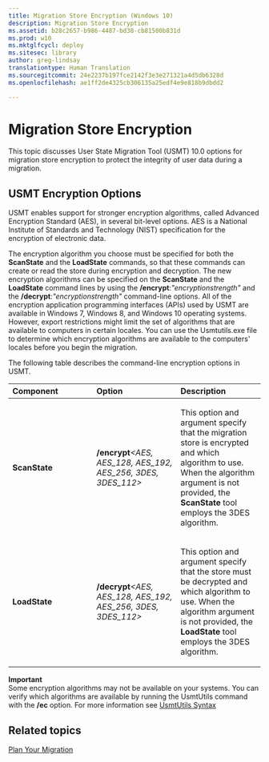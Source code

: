 ```yaml
---
title: Migration Store Encryption (Windows 10)
description: Migration Store Encryption
ms.assetid: b28c2657-b986-4487-bd38-cb81500b831d
ms.prod: w10
ms.mktglfcycl: deploy
ms.sitesec: library
author: greg-lindsay
translationtype: Human Translation
ms.sourcegitcommit: 24e2237b197fce2142f3e3e271321a4d5db6328d
ms.openlocfilehash: ae1ff2de4325cb306135a25edf4e9e818b9dbdd2

---
```


# Migration Store Encryption


This topic discusses User State Migration Tool (USMT) 10.0 options for migration store encryption to protect the integrity of user data during a migration.

## USMT Encryption Options


USMT enables support for stronger encryption algorithms, called Advanced Encryption Standard (AES), in several bit-level options. AES is a National Institute of Standards and Technology (NIST) specification for the encryption of electronic data.

The encryption algorithm you choose must be specified for both the **ScanState** and the **LoadState** commands, so that these commands can create or read the store during encryption and decryption. The new encryption algorithms can be specified on the **ScanState** and the **LoadState** command lines by using the **/encrypt**:*"encryptionstrength"* and the **/decrypt**:*"encryptionstrength"* command-line options. All of the encryption application programming interfaces (APIs) used by USMT are available in Windows 7, Windows 8, and Windows 10 operating systems. However, export restrictions might limit the set of algorithms that are available to computers in certain locales. You can use the Usmtutils.exe file to determine which encryption algorithms are available to the computers' locales before you begin the migration.

The following table describes the command-line encryption options in USMT.

<table>
<colgroup>
<col width="33%" />
<col width="33%" />
<col width="33%" />
</colgroup>
<thead>
<tr class="header">
<th align="left">Component</th>
<th align="left">Option</th>
<th align="left">Description</th>
</tr>
</thead>
<tbody>
<tr class="odd">
<td align="left"><p><strong>ScanState</strong></p></td>
<td align="left"><p><strong>/encrypt</strong><em>&lt;AES, AES_128, AES_192, AES_256, 3DES, 3DES_112&gt;</em></p></td>
<td align="left"><p>This option and argument specify that the migration store is encrypted and which algorithm to use. When the algorithm argument is not provided, the <strong>ScanState</strong> tool employs the 3DES algorithm.</p></td>
</tr>
<tr class="even">
<td align="left"><p><strong>LoadState</strong></p></td>
<td align="left"><p><strong>/decrypt</strong><em>&lt;AES, AES_128, AES_192, AES_256, 3DES, 3DES_112&gt;</em></p></td>
<td align="left"><p>This option and argument specify that the store must be decrypted and which algorithm to use. When the algorithm argument is not provided, the <strong>LoadState</strong> tool employs the 3DES algorithm.</p></td>
</tr>
</tbody>
</table>

 

**Important**  
Some encryption algorithms may not be available on your systems. You can verify which algorithms are available by running the UsmtUtils command with the **/ec** option. For more information see [UsmtUtils Syntax](usmt-utilities.md)

 

## Related topics


[Plan Your Migration](usmt-plan-your-migration.md)

 

 








<!--HONumber=Jun16_HO4-->


